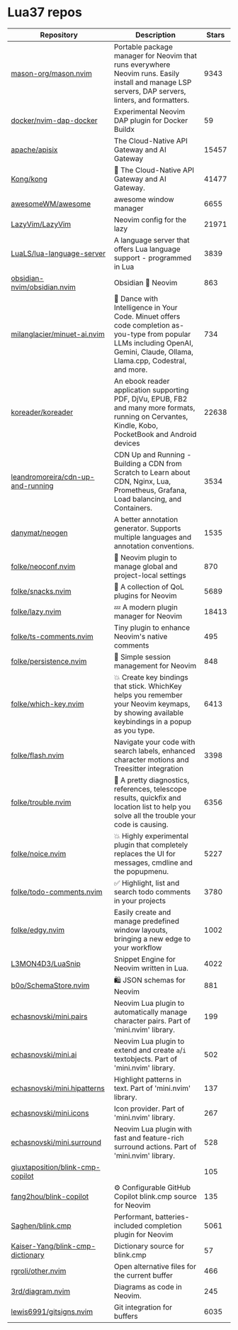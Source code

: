 # Lua37 repos

| Repository                                                                                | Description                                                                                                                                                                    | Stars |
| ----------------------------------------------------------------------------------------- | ------------------------------------------------------------------------------------------------------------------------------------------------------------------------------ | ----- |
| [mason-org/mason.nvim](https://github.com/mason-org/mason.nvim)                           | Portable package manager for Neovim that runs everywhere Neovim runs. Easily install and manage LSP servers, DAP servers, linters, and formatters.                             | 9343  |
| [docker/nvim-dap-docker](https://github.com/docker/nvim-dap-docker)                       | Experimental Neovim DAP plugin for Docker Buildx                                                                                                                               | 59    |
| [apache/apisix](https://github.com/apache/apisix)                                         | The Cloud-Native API Gateway and AI Gateway                                                                                                                                    | 15457 |
| [Kong/kong](https://github.com/Kong/kong)                                                 | 🦍 The Cloud-Native API Gateway and AI Gateway.                                                                                                                                | 41477 |
| [awesomeWM/awesome](https://github.com/awesomeWM/awesome)                                 | awesome window manager                                                                                                                                                         | 6655  |
| [LazyVim/LazyVim](https://github.com/LazyVim/LazyVim)                                     | Neovim config for the lazy                                                                                                                                                     | 21971 |
| [LuaLS/lua-language-server](https://github.com/LuaLS/lua-language-server)                 | A language server that offers Lua language support - programmed in Lua                                                                                                         | 3839  |
| [obsidian-nvim/obsidian.nvim](https://github.com/obsidian-nvim/obsidian.nvim)             | Obsidian 🤝 Neovim                                                                                                                                                             | 863   |
| [milanglacier/minuet-ai.nvim](https://github.com/milanglacier/minuet-ai.nvim)             | 💃 Dance with Intelligence in Your Code. Minuet offers code completion as-you-type from popular LLMs including OpenAI, Gemini, Claude, Ollama, Llama.cpp, Codestral, and more. | 734   |
| [koreader/koreader](https://github.com/koreader/koreader)                                 | An ebook reader application supporting PDF, DjVu, EPUB, FB2 and many more formats, running on Cervantes, Kindle, Kobo, PocketBook and Android devices                          | 22638 |
| [leandromoreira/cdn-up-and-running](https://github.com/leandromoreira/cdn-up-and-running) | CDN Up and Running - Building a CDN from Scratch to Learn about CDN, Nginx, Lua, Prometheus, Grafana, Load balancing, and Containers.                                          | 3534  |
| [danymat/neogen](https://github.com/danymat/neogen)                                       | A better annotation generator. Supports multiple languages and annotation conventions.                                                                                         | 1535  |
| [folke/neoconf.nvim](https://github.com/folke/neoconf.nvim)                               | 💼 Neovim plugin to manage global and project-local settings                                                                                                                   | 870   |
| [folke/snacks.nvim](https://github.com/folke/snacks.nvim)                                 | 🍿 A collection of QoL plugins for Neovim                                                                                                                                      | 5689  |
| [folke/lazy.nvim](https://github.com/folke/lazy.nvim)                                     | 💤 A modern plugin manager for Neovim                                                                                                                                          | 18413 |
| [folke/ts-comments.nvim](https://github.com/folke/ts-comments.nvim)                       | Tiny plugin to enhance Neovim's native comments                                                                                                                                | 495   |
| [folke/persistence.nvim](https://github.com/folke/persistence.nvim)                       | 💾  Simple session management for Neovim                                                                                                                                       | 848   |
| [folke/which-key.nvim](https://github.com/folke/which-key.nvim)                           | 💥   Create key bindings that stick. WhichKey helps you remember your Neovim keymaps, by showing available keybindings in a popup as you type.                                 | 6413  |
| [folke/flash.nvim](https://github.com/folke/flash.nvim)                                   | Navigate your code with search labels, enhanced character motions and Treesitter integration                                                                                   | 3398  |
| [folke/trouble.nvim](https://github.com/folke/trouble.nvim)                               | 🚦 A pretty diagnostics, references, telescope results, quickfix and location list to help you solve all the trouble your code is causing.                                     | 6356  |
| [folke/noice.nvim](https://github.com/folke/noice.nvim)                                   | 💥 Highly experimental plugin that completely replaces the UI for messages, cmdline and the popupmenu.                                                                         | 5227  |
| [folke/todo-comments.nvim](https://github.com/folke/todo-comments.nvim)                   | ✅  Highlight, list and search todo comments in your projects                                                                                                                   | 3780  |
| [folke/edgy.nvim](https://github.com/folke/edgy.nvim)                                     | Easily create and manage predefined window layouts, bringing a new edge to your workflow                                                                                       | 1002  |
| [L3MON4D3/LuaSnip](https://github.com/L3MON4D3/LuaSnip)                                   | Snippet Engine for Neovim written in Lua.                                                                                                                                      | 4022  |
| [b0o/SchemaStore.nvim](https://github.com/b0o/SchemaStore.nvim)                           | 🛍 JSON schemas for Neovim                                                                                                                                                     | 881   |
| [echasnovski/mini.pairs](https://github.com/echasnovski/mini.pairs)                       | Neovim Lua plugin to automatically manage character pairs. Part of 'mini.nvim' library.                                                                                        | 199   |
| [echasnovski/mini.ai](https://github.com/echasnovski/mini.ai)                             | Neovim Lua plugin to extend and create `a`/`i` textobjects. Part of 'mini.nvim' library.                                                                                       | 502   |
| [echasnovski/mini.hipatterns](https://github.com/echasnovski/mini.hipatterns)             | Highlight patterns in text. Part of 'mini.nvim' library.                                                                                                                       | 137   |
| [echasnovski/mini.icons](https://github.com/echasnovski/mini.icons)                       | Icon provider. Part of 'mini.nvim' library.                                                                                                                                    | 267   |
| [echasnovski/mini.surround](https://github.com/echasnovski/mini.surround)                 | Neovim Lua plugin with fast and feature-rich surround actions. Part of 'mini.nvim' library.                                                                                    | 528   |
| [giuxtaposition/blink-cmp-copilot](https://github.com/giuxtaposition/blink-cmp-copilot)   |                                                                                                                                                                                | 105   |
| [fang2hou/blink-copilot](https://github.com/fang2hou/blink-copilot)                       | ⚙️ Configurable GitHub Copilot blink.cmp source for Neovim                                                                                                                     | 135   |
| [Saghen/blink.cmp](https://github.com/Saghen/blink.cmp)                                   | Performant, batteries-included completion plugin for Neovim                                                                                                                    | 5061  |
| [Kaiser-Yang/blink-cmp-dictionary](https://github.com/Kaiser-Yang/blink-cmp-dictionary)   | Dictionary source for blink.cmp                                                                                                                                                | 57    |
| [rgroli/other.nvim](https://github.com/rgroli/other.nvim)                                 | Open alternative files for the current buffer                                                                                                                                  | 466   |
| [3rd/diagram.nvim](https://github.com/3rd/diagram.nvim)                                   | Diagrams as code in Neovim.                                                                                                                                                    | 245   |
| [lewis6991/gitsigns.nvim](https://github.com/lewis6991/gitsigns.nvim)                     | Git integration for buffers                                                                                                                                                    | 6035  |
